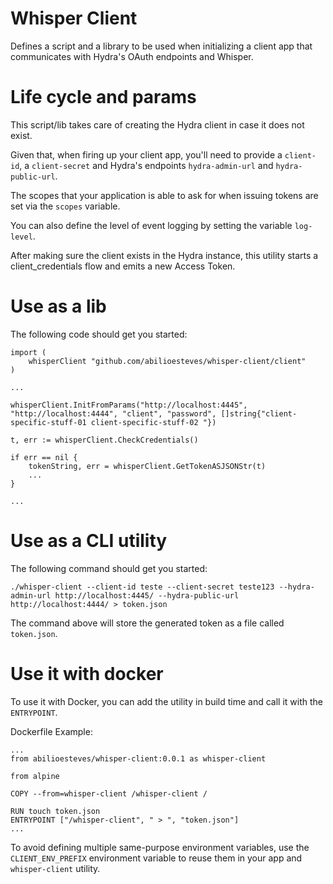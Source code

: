 # Whisper Client
Defines a script and a library to be used when initializing a client app that communicates with Hydra's OAuth endpoints and Whisper.

# Life cycle and params

This script/lib takes care of creating the Hydra client in case it does not exist.

Given that, when firing up your client app, you'll need to provide a `client-id`, a `client-secret` and Hydra's endpoints `hydra-admin-url` and `hydra-public-url`. 

The scopes that your application is able to ask for when issuing tokens are set via the `scopes` variable.

You can also define the level of event logging by setting the variable `log-level`.

After making sure the client exists in the Hydra instance, this utility starts a client_credentials flow and emits a new Access Token.

# Use as a lib

The following code should get you started:

```
import (
    whisperClient "github.com/abilioesteves/whisper-client/client"
)

...

whisperClient.InitFromParams("http://localhost:4445", "http://localhost:4444", "client", "password", []string{"client-specific-stuff-01 client-specific-stuff-02 "})

t, err := whisperClient.CheckCredentials()

if err == nil {
    tokenString, err = whisperClient.GetTokenASJSONStr(t)
    ...
}

...
```

# Use as a CLI utility

The following command should get you started:

```
./whisper-client --client-id teste --client-secret teste123 --hydra-admin-url http://localhost:4445/ --hydra-public-url http://localhost:4444/ > token.json
```
The command above will store the generated token as a file called `token.json`.

# Use it with docker

To use it with Docker, you can add the utility in build time and call it with the `ENTRYPOINT`.

Dockerfile Example:

```
...
from abilioesteves/whisper-client:0.0.1 as whisper-client

from alpine

COPY --from=whisper-client /whisper-client /

RUN touch token.json
ENTRYPOINT ["/whisper-client", " > ", "token.json"]
...

```

To avoid defining multiple same-purpose environment variables, use the `CLIENT_ENV_PREFIX` environment variable to reuse them in your app and `whisper-client` utility.






